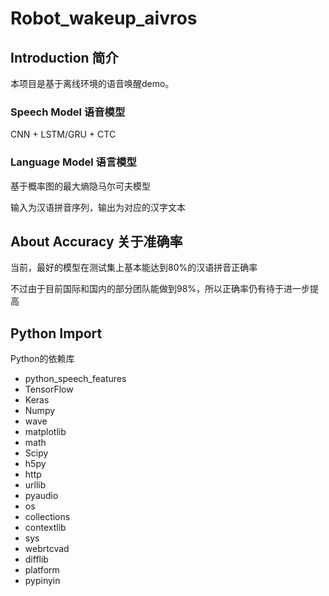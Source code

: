 # Robot_wakeup_aivros #



## Introduction 简介


本项目是基于离线环境的语音唤醒demo。

### Speech Model 语音模型

CNN + LSTM/GRU + CTC


### Language Model 语言模型

基于概率图的最大熵隐马尔可夫模型

输入为汉语拼音序列，输出为对应的汉字文本

## About Accuracy 关于准确率

当前，最好的模型在测试集上基本能达到80%的汉语拼音正确率

不过由于目前国际和国内的部分团队能做到98%，所以正确率仍有待于进一步提高

## Python Import
Python的依赖库

* python_speech_features
* TensorFlow
* Keras
* Numpy
* wave
* matplotlib
* math
* Scipy
* h5py
* http
* urllib   
* pyaudio
* os
* collections
* contextlib
* sys
* webrtcvad
* difflib
* platform
* pypinyin

